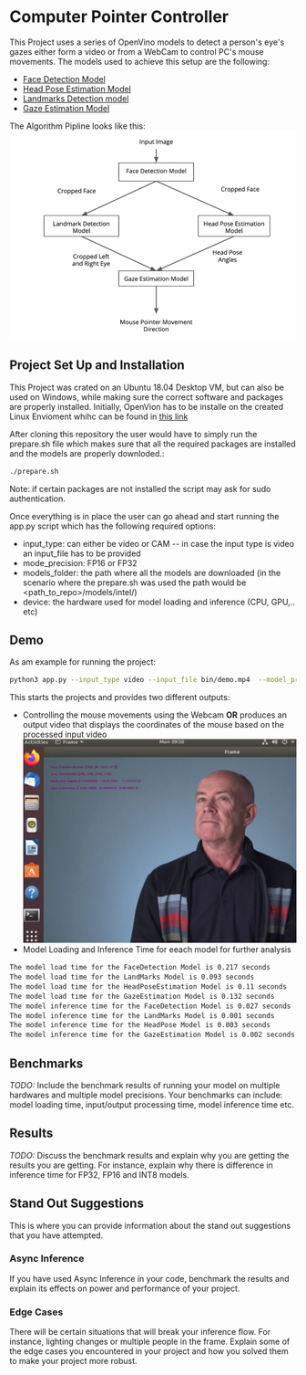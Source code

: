 # Computer Pointer Controller

This Project uses a series of OpenVino models to detect a person's eye's gazes either form a video or from a WebCam to control PC's mouse movements.
The models used to achieve this setup are the following:
- [Face Detection Model](https://docs.openvinotoolkit.org/latest/_models_intel_face_detection_adas_binary_0001_description_face_detection_adas_binary_0001.html)
- [Head Pose Estimation Model](https://docs.openvinotoolkit.org/latest/_models_intel_head_pose_estimation_adas_0001_description_head_pose_estimation_adas_0001.html)
- [Landmarks Detection model](https://docs.openvinotoolkit.org/latest/_models_intel_landmarks_regression_retail_0009_description_landmarks_regression_retail_0009.html)
- [Gaze Estimation Model](https://docs.openvinotoolkit.org/2019_R1/_gaze_estimation_adas_0002_description_gaze_estimation_adas_0002.html)

The Algorithm Pipline looks like this:
![Pipeline](https://github.com/makramalla/mousegazecontroller/blob/master/Pipeline.png?raw=true)

## Project Set Up and Installation
This Project was crated on an Ubuntu 18.04 Desktop VM, but can also be used on Windows, while making sure the correct software and packages are properly installed.
Initially, OpenVion has to be installe on the created Linux Envioment whihc can be found in [this link](https://docs.openvinotoolkit.org/2018_R5/_docs_install_guides_installing_openvino_linux.html)

After cloning this repository the user would have to simply run the prepare.sh file which makes sure that all the required packages are installed and the models are properly downloded.:
```bash
./prepare.sh
```
Note: if certain packages are not installed the script may ask for sudo authentication.

Once everything is in place the user can go ahead and start running the app.py script which has the following required options:
- input_type: can either be video or CAM
-- in case the input type is video an input_file has to be provided
- mode_precision: FP16 or FP32
- models_folder: the path where all the models are downloaded (in the scenario where the prepare.sh was used the path would be <path_to_repo>/models/intel/)
- device: the hardware used for model loading and inference (CPU, GPU,.. etc)

## Demo
As am example for running the project:
```bash
python3 app.py --input_type video --input_file bin/demo.mp4  --model_precision FP16 --models_folder models/intel/ --device CPU
```
This starts the projects and provides two different outputs:
- Controlling the mouse movements using the Webcam **OR** produces an output video that displays the coordinates of the mouse based on the processed input video
![GazeEstimationCoordinates](https://github.com/makramalla/mousegazecontroller/blob/master/Gaze-Coordinates.png?raw=true)
- Model Loading and Inference Time for eeach model for further analysis
```bash
The model load time for the FaceDetection Model is 0.217 seconds
The model load time for the LandMarks Model is 0.093 seconds
The model load time for the HeadPoseEstimation Model is 0.11 seconds
The model load time for the GazeEstimation Model is 0.132 seconds
The model inference time for the FaceDetection Model is 0.027 seconds
The model inference time for the LandMarks Model is 0.001 seconds
The model inference time for the HeadPose Model is 0.003 seconds
The model inference time for the GazeEstimation Model is 0.002 seconds
```

## Benchmarks
*TODO:* Include the benchmark results of running your model on multiple hardwares and multiple model precisions. Your benchmarks can include: model loading time, input/output processing time, model inference time etc.

## Results
*TODO:* Discuss the benchmark results and explain why you are getting the results you are getting. For instance, explain why there is difference in inference time for FP32, FP16 and INT8 models.

## Stand Out Suggestions
This is where you can provide information about the stand out suggestions that you have attempted.

### Async Inference
If you have used Async Inference in your code, benchmark the results and explain its effects on power and performance of your project.

### Edge Cases
There will be certain situations that will break your inference flow. For instance, lighting changes or multiple people in the frame. Explain some of the edge cases you encountered in your project and how you solved them to make your project more robust.
